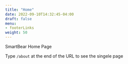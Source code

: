 ```yaml
---
title: "Home"
date: 2022-09-10T14:32:45-04:00
draft: false
menu:
- footerLinks
weight: 50
---
```

SmartBear Home Page


Type `/about` at the end of the URL to see the singele page 